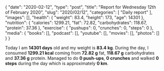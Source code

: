 {
    "date": "2020-02-12",
    "type": "post",
    "title": "Report for Wednesday 12th of February 2020",
    "slug": "2020\/02\/12",
    "categories": [
        "Daily report"
    ],
    "images": [],
    "health": {
        "weight": 83.4,
        "height": 173,
        "age": 14301
    },
    "nutrition": {
        "calories": 1299.21,
        "fat": 72.82,
        "carbohydrates": 118.67,
        "protein": 37.36
    },
    "exercise": {
        "pushups": 0,
        "crunches": 0,
        "steps": 0
    },
    "media": {
        "books": [],
        "podcast": [],
        "youtube": [],
        "movies": [],
        "photos": []
    }
}

Today I am <strong>14301 days</strong> old and my weight is <strong>83.4 kg</strong>. During the day, I consumed <strong>1299.21 kcal</strong> coming from <strong>72.82 g</strong> fat, <strong>118.67 g</strong> carbohydrates and <strong>37.36 g</strong> protein. Managed to do <strong>0 push-ups</strong>, <strong>0 crunches</strong> and walked <strong>0 steps</strong> during the day which is approximately <strong>0 km</strong>.